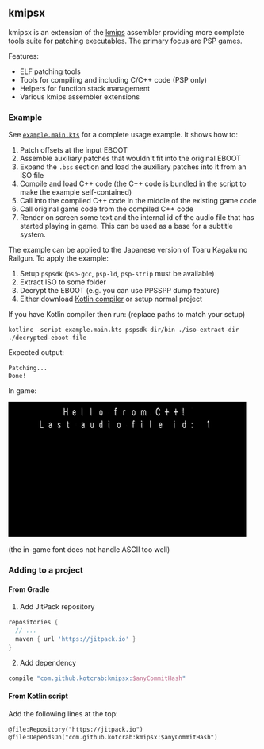 kmipsx
------

kmipsx is an extension of the [kmips](https://github.com/kotcrab/kmips) assembler providing more complete tools suite
for patching executables. The primary focus are PSP games.

Features:

- ELF patching tools
- Tools for compiling and including C/C++ code (PSP only)
- Helpers for function stack management
- Various kmips assembler extensions

### Example

See [`example.main.kts`](https://github.com/kotcrab/kmipsx/blob/master/example.main.kts) for a complete usage example. It shows how to:

1) Patch offsets at the input EBOOT
2) Assemble auxiliary patches that wouldn't fit into the original EBOOT
3) Expand the `.bss` section and load the auxiliary patches into it from an ISO file
4) Compile and load C++ code (the C++ code is bundled in the script to make the example self-contained)
5) Call into the compiled C++ code in the middle of the existing game code
6) Call original game code from the compiled C++ code
7) Render on screen some text and the internal id of the audio file that has started playing in game. This can be used as a base for a subtitle system.

The example can be applied to the Japanese version of Toaru Kagaku no Railgun. To apply the example:

1) Setup `pspsdk` (`psp-gcc`, `psp-ld`, `psp-strip` must be available)
2) Extract ISO to some folder
3) Decrypt the EBOOT (e.g. you can use PPSSPP dump feature)
4) Either download [Kotlin compiler](https://github.com/JetBrains/kotlin/releases/latest) or setup normal  project

If you have Kotlin compiler then run: (replace paths to match your setup)
```
kotlinc -script example.main.kts pspsdk-dir/bin ./iso-extract-dir ./decrypted-eboot-file
```

Expected output:
```
Patching...
Done!
```

In game:

![Image](docs/example.jpg)

(the in-game font does not handle ASCII too well)

### Adding to a project

#### From Gradle

1. Add JitPack repository

```groovy
repositories {
  // ...
  maven { url 'https://jitpack.io' }
}
```

2. Add dependency

```groovy
compile "com.github.kotcrab:kmipsx:$anyCommitHash"
```

#### From Kotlin script

Add the following lines at the top:

```
@file:Repository("https://jitpack.io")
@file:DependsOn("com.github.kotcrab:kmipsx:$anyCommitHash")
```
